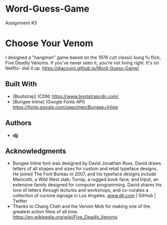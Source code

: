 # Word-Guess-Game
Assignment #3

#  Choose Your Venom
I designed a "hangman" game based on the 1978 cult classic kung fu flick, Five Deadly Venoms.  If you've never seen it, you're not living right.  It's on Netflix- dial it up.    https://djacovini.github.io/Word-Guess-Game/

## Built With
* [Bootstrap] (CDN) https://www.bootstrapcdn.com/
* [Bungee Inline] (Google Fonts API) https://fonts.google.com/specimen/Bungee+Inline

## Authors
* **djj**

## Acknowledgments
* Bungee Inline font was designed by David Jonathan Ross. David draws letters of all shapes and sizes for custom and retail typeface designs. He joined The Font Bureau in 2007, and his typeface designs include Manicotti, a Wild West slab; Turnip, a rugged book face; and Input, an extensive family designed for computer programming. David shares his love of letters through lectures and workshops, and co-curates a collection of cursive signage in Los Angeles.
www.djr.com | GitHub | Twitter
* Thanks to Chang Cheh and the Venom Mob for making one of the greatest action films of all time.  https://en.wikipedia.org/wiki/Five_Deadly_Venoms
